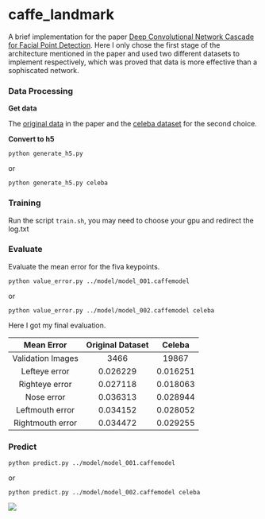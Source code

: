 # caffe_landmark

A brief implementation for the paper [Deep Convolutional Network Cascade for Facial Point Detection](http://www.cv-foundation.org/openaccess/content_cvpr_2013/papers/Sun_Deep_Convolutional_Network_2013_CVPR_paper.pdf).
Here I only chose the first stage of the architecture mentioned in the paper and used two different datasets to implement respectively, which 
was proved that data is more effective than a sophiscated network.

### Data Processing

**Get data**

The [original data](http://mmlab.ie.cuhk.edu.hk/archive/CNN/) in the paper and the [celeba dataset](http://mmlab.ie.cuhk.edu.hk/projects/CelebA.html) for the second choice.

**Convert to h5**

```
python generate_h5.py
```
or
```
python generate_h5.py celeba
```

### Training

Run the script `train.sh`, you may need to choose your gpu and redirect the log.txt

### Evaluate

Evaluate the mean error for the fiva keypoints.

```
python value_error.py ../model/model_001.caffemodel
```
or
```
python value_error.py ../model/model_002.caffemodel celeba
```
Here I got my final evaluation.

| Mean Error | Original Dataset | Celeba |
| :-----: | :-----: | :------: |
| Validation Images | 3466 | 19867 |
| Lefteye error | 0.026229 | 0.016251 |
| Righteye error | 0.027118 | 0.018063 |
| Nose error | 0.036313 | 0.028944 |
| Leftmouth error | 0.034152 | 0.028052 |
| Rightmouth error | 0.034472 | 0.029255 |

### Predict

```
python predict.py ../model/model_001.caffemodel
```
or
```
python predict.py ../model/model_002.caffemodel celeba
```
![](http://7xvn1q.com2.z0.glb.qiniucdn.com/16-7-27/18084155.jpg)

